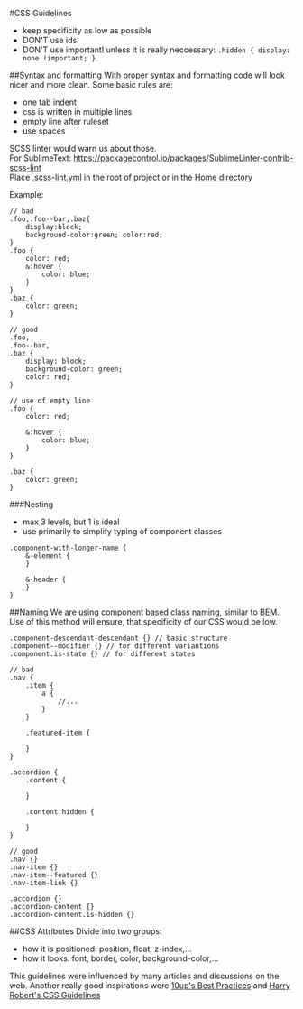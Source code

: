 #CSS Guidelines

- keep specificity as low as possible
- DON'T use ids!
- DON'T use important! unless it is really neccessary: ```.hidden { display: none !important; }```

##Syntax and formatting
With proper syntax and formatting code will look nicer and more clean.
Some basic rules are:
 - one tab indent
 - css is written in multiple lines
 - empty line after ruleset
 - use spaces

SCSS linter would warn us about those. <br />
For SublimeText: https://packagecontrol.io/packages/SublimeLinter-contrib-scss-lint <br />
Place [.scss-lint.yml](.scss-lint.yml) in the root of project or in the [Home directory](https://en.wikipedia.org/wiki/Home_directory#Default_home_directory_per_operating_system)

Example:

```
// bad
.foo,.foo--bar,.baz{
    display:block;
    background-color:green; color:red;
}
.foo {
    color: red;
    &:hover {
        color: blue;
    }
}
.baz {
    color: green;
}
```

```
// good
.foo, 
.foo--bar,
.baz {
    display: block;
    background-color: green;
    color: red;
}

// use of empty line
.foo {
    color: red;

    &:hover {
        color: blue;
    }
}

.baz {
    color: green;
}

```

###Nesting
- max 3 levels, but 1 is ideal
- use primarily to simplify typing of component classes

```
.component-with-longer-name {
    &-element {
    }

    &-header {
    }
}
```

##Naming
We are using component based class naming, similar to BEM.
Use of this method will ensure, that specificity of our CSS would be low.
 
```
.component-descendant-descendant {} // basic structure
.component--modifier {} // for different variantions
.component.is-state {} // for different states
```

```
// bad
.nav {
    .item {
        a {
            //...
        }
    }

    .featured-item {

    }
}

.accordion {
    .content {

    }

    .content.hidden {

    }
}
```

```
// good
.nav {}
.nav-item {}
.nav-item--featured {}
.nav-item-link {}

.accordion {}
.accordion-content {}
.accordion-content.is-hidden {}

```

##CSS Attributes
Divide into two groups:
- how it is positioned: position, float, z-index,...
- how it looks: font, border, color, background-color,...


This guidelines were influenced by many articles and discussions on the web. 
Another really good inspirations were [10up's Best Practices](https://10up.github.io/Engineering-Best-Practices/css/)
and [Harry Robert's CSS Guidelines](http://cssguidelin.es/)